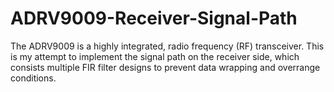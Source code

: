 # ADRV9009-Receiver-Signal-Path

The ADRV9009 is a highly integrated, radio frequency (RF) transceiver. This is my attempt to implement the signal path on the receiver side, which consists multiple FIR filter designs to prevent data wrapping and overrange conditions.
